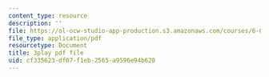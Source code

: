 ```yaml
---
content_type: resource
description: ''
file: https://ol-ocw-studio-app-production.s3.amazonaws.com/courses/6-042j-mathematics-for-computer-science-spring-2015/cf335623df07f1eb2565a9596e94b620_L30HPgryd6I.pdf
file_type: application/pdf
resourcetype: Document
title: 3play pdf file
uid: cf335623-df07-f1eb-2565-a9596e94b620
---
```

